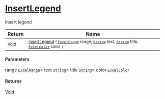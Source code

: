 # [InsertLegend](./ExcelHelper-100664038.md)

Insert legend

| Return | Name | 
| --- | --- | 
| <sub>[Void](https://docs.microsoft.com/en-us/dotnet/api/System.Void)</sub>| <sub>[InsertLegend](./ExcelHelper-100664038.md) ( [`ExcelRange`](./ExcelHelper-100664038.md) range, [`String`](https://docs.microsoft.com/en-us/dotnet/api/System.String) text, [`String`](https://docs.microsoft.com/en-us/dotnet/api/System.String) title, [`ExcelColor`](./../Excel/ExcelColor.md) color )</sub>| <br>


#### Parameters
 range  [`ExcelRange`](./ExcelHelper-100664038.md)> text  [`String`](https://docs.microsoft.com/en-us/dotnet/api/System.String)> title  [`String`](https://docs.microsoft.com/en-us/dotnet/api/System.String)> color  [`ExcelColor`](./../Excel/ExcelColor.md)
#### Returns
[Void](https://docs.microsoft.com/en-us/dotnet/api/System.Void)